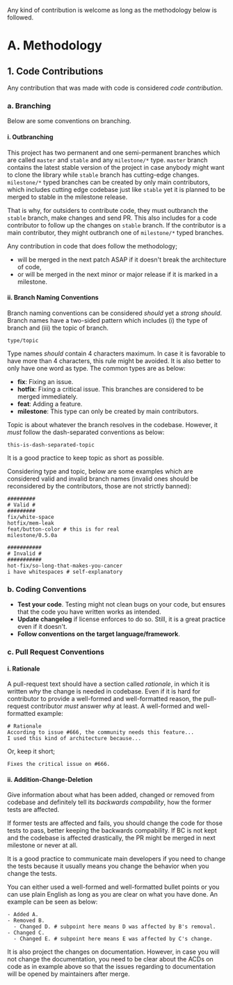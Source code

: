 Any kind of contribution is welcome as long as the methodology below is followed.

# A. Methodology

## 1. Code Contributions
Any contribution that was made with code is considered *code contribution*.

### a. Branching
Below are some conventions on branching.

#### i. Outbranching
This project has two permanent and one semi-permanent branches which are 
called `master` and `stable` and any `milestone/*` type. `master` branch
contains the latest stable version of the project in case anybody might
want to clone the library while `stable` branch has cutting-edge changes.
`milestone/*` typed branches can be created by only main contributors,
which includes cutting edge codebase just like `stable` yet it is planned
to be merged to stable in the milestone release.

That is why, for outsiders to contribute code, they must outbranch the
`stable` branch, make changes and send PR. This also includes for a code
contributor to follow up the changes on `stable` branch. If the contributor
is a main contributor, they might outbranch one of `milestone/*` typed
branches.

Any contribution in code that does follow the methodology;

 - will be merged in the next patch ASAP if it doesn't break the architecture
 of code,
 - or will be merged in the next minor or major release if it is marked in
 a milestone.

#### ii. Branch Naming Conventions
Branch naming conventions can be considered *should* yet a *strong should*.
Branch names have a two-sided pattern which includes (i) the type of branch
and (iii) the topic of branch.

    type/topic

Type names *should* contain 4 characters maximum. In case it is favorable to
have more than 4 characters, this rule might be avoided. It is also better
to only have one word as type. The common types are as below:

 - **fix**: Fixing an issue.
 - **hotfix**: Fixing a critical issue. This branches are considered to be
 merged immediately.
 - **feat**: Adding a feature.
 - **milestone**: This type can only be created by main contributors.

Topic is about whatever the branch resolves in the codebase. However, it
*must* follow the dash-separated conventions as below:

    this-is-dash-separated-topic

It is a good practice to keep topic as short as possible.

Considering type and topic, below are some examples which are considered
valid and invalid branch names (invalid ones should be reconsidered by
the contributors, those are not strictly banned):

    #########
    # Valid #
    #########
    fix/white-space
    hotfix/mem-leak
    feat/button-color # this is for real
    milestone/0.5.0a
    
    ###########
    # Invalid #
    ###########
    hot-fix/so-long-that-makes-you-cancer
    i have whitespaces # self-explanatory

### b. Coding Conventions
 - **Test your code**. Testing might not clean bugs on your code, but
 ensures that the code you have written works as intended.
 - **Update changelog** if license enforces to do so. Still, it is a
 great practice even if it doesn't.
 - **Follow conventions on the target language/framework**.

### c. Pull Request Conventions

#### i. Rationale
A pull-request text should have a section called *rationale*, in which
it is written *why* the change is needed in codebase. Even if it is hard
for contributor to provide a well-formed and well-formatted reason, the
pull-request contributor *must* answer *why* at least. A well-formed
and well-formatted example:

    # Rationale
    According to issue #666, the community needs this feature...
    I used this kind of architecture because...

Or, keep it short;

    Fixes the critical issue on #666.

#### ii. Addition-Change-Deletion

Give information about what has been added, changed or removed from codebase
and definitely tell its *backwards compability*, how the former tests are
affected.

If former tests are affected and fails, you should change the code for those
tests to pass, better keeping the backwards compability. If BC is not kept
and the codebase is affected drastically, the PR might be merged in next
milestone or never at all.

It is a good practice to communicate main developers if you need to change
the tests because it usually means you change the behavior when you change
the tests.

You can either used a well-formed and well-formatted bullet points or you
can use plain English as long as you are clear on what you have done. An
example can be seen as below:

    - Added A.
    - Removed B.
      - Changed D. # subpoint here means D was affected by B's removal.
    - Changed C.
      - Changed E. # subpoint here means E was affected by C's change.

It is also project the changes on documentation. However, in case you will
not change the documentation, you need to be clear about the ACDs on code
as in example above so that the issues regarding to documentation
will be opened by maintainers after merge.